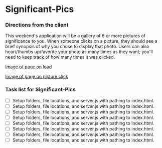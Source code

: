 # Significant-Pics

### Directions from the client

This weekend's application will be a gallery of 6 or more pictures of significance to you. When someone clicks on a picture, they should see a brief synopsis of why you chose to display that photo. Users can also heart/thumbs up/favorite your photo as many times as they want; you'll need to keep track of how many times it was clicked.

[Image of page on load](page_load.png)

[Image of page on picture click](image_click.png)

### Task list for Significant-Pics

- [ ] Setup folders, file locations, and server.js with pathing to index.html.
- [ ] Setup folders, file locations, and server.js with pathing to index.html.
- [ ] Setup folders, file locations, and server.js with pathing to index.html.
- [ ] Setup folders, file locations, and server.js with pathing to index.html.
- [ ] Setup folders, file locations, and server.js with pathing to index.html.
- [ ] Setup folders, file locations, and server.js with pathing to index.html.
- [ ] Setup folders, file locations, and server.js with pathing to index.html.
- [ ] Setup folders, file locations, and server.js with pathing to index.html.
